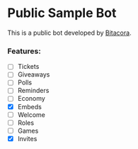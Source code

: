 # Public Sample Bot

This is a public bot developed by [Bitacora](https://bitacora.gg).

### Features:

 - [ ] Tickets
 - [ ] Giveaways
 - [ ] Polls
 - [ ] Reminders
 - [ ] Economy
 - [x] Embeds
 - [ ] Welcome
 - [ ] Roles
 - [ ] Games
 - [x] Invites
